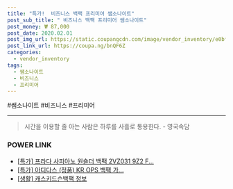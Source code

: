 ```yaml
--- 
title: "특가!  비즈니스 백팩 프리미어 쌤소나이트" 
post_sub_title: " 비즈니스 백팩 프리미어 쌤소나이트" 
post_money: ₩ 87,000 
post_date: 2020.02.01 
post_img_url: https://static.coupangcdn.com/image/vendor_inventory/e0bf/adde4da7ecd39c6582f59865ddf48397a10a36675b576c10b44145f415bb.jpg 
post_link_url: https://coupa.ng/bnQF6Z 
categories: 
  - vendor_inventory 
tags: 
  - 쌤소나이트 
  - 비즈니스 
  - 프리미어 
--- 
```

  #쌤소나이트 #비즈니스 #프리미어 
<hr> 

> 시간을 이용할 줄 아는 사람은 하루를 사흘로 통용한다. - 영국속담 


### POWER LINK

* <a href="https://blog.naver.com/sakai111/221787138449" target="_blank">[특가] 프라다 사피아노 원숄더 백팩 2VZ031 9Z2 F...</a>
* <a href="https://blog.naver.com/sakai111/221790629841" target="_blank">[특가] 아디다스 (정품) KR OPS 백팩 가...</a>
* <a href="https://blog.naver.com/sakai111/221763688161" target="_blank"> [생활] 캐스키드슨백팩 정보 </a>
